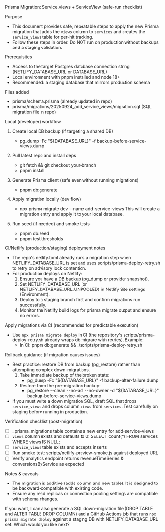 Prisma Migration: Service.views + ServiceView (safe-run checklist)

Purpose
- This document provides safe, repeatable steps to apply the new Prisma migration that adds the `views` column to `services` and creates the `service_views` table for per-hit tracking.
- Follow these steps in order. Do NOT run on production without backups and a staging validation.

Prerequisites
- Access to the target Postgres database connection string (NETLIFY_DATABASE_URL or DATABASE_URL)
- Local environment with pnpm installed and node 18+
- Recommended: a staging database that mirrors production schema

Files added
- prisma/schema.prisma (already updated in repo)
- prisma/migrations/20250924_add_service_views/migration.sql (SQL migration file in repo)

Local (developer) workflow
1. Create local DB backup (if targeting a shared DB)
   - pg_dump -Fc "${DATABASE_URL}" -f backup-before-service-views.dump

2. Pull latest repo and install deps
   - git fetch && git checkout your-branch
   - pnpm install

3. Generate Prisma client (safe even without running migrations)
   - pnpm db:generate

4. Apply migration locally (dev flow)
   - npx prisma migrate dev --name add-service-views
   This will create a migration entry and apply it to your local database.

5. Run seed (if needed) and smoke tests
   - pnpm db:seed
   - pnpm test:thresholds

CI/Netlify (production/staging) deployment notes
- The repo's netlify.toml already runs a migration step when NETLIFY_DATABASE_URL is set and uses scripts/prisma-deploy-retry.sh to retry on advisory lock contention.
- For production deploys on Netlify:
  1. Ensure you have a DB backup (pg_dump or provider snapshot).
  2. Set NETLIFY_DATABASE_URL (or NETLIFY_DATABASE_URL_UNPOOLED) in Netlify Site settings (Environment).
  3. Deploy to a staging branch first and confirm migrations run successfully.
  4. Monitor the Netlify build logs for prisma migrate output and ensure no errors.

Apply migrations via CI (recommended for predictable execution)
- Use `npx prisma migrate deploy` in CI (the repository's scripts/prisma-deploy-retry.sh already wraps db:migrate with retries). Example:
  - In CI: pnpm db:generate && ./scripts/prisma-deploy-retry.sh

Rollback guidance (if migration causes issues)
- Best practice: restore DB from backup (pg_restore) rather than attempting complex down-migrations.
  1. Take immediate backup of the broken state:
     - pg_dump -Fc "${DATABASE_URL}" -f backup-after-failure.dump
  2. Restore from the pre-migration backup:
     - pg_restore --clean --no-acl --no-owner -d "${DATABASE_URL}" backup-before-service-views.dump
- If you must write a down migration SQL, draft SQL that drops `service_views` and drops column `views` from `services`. Test carefully on staging before running in production.

Verification checklist (post-migration)
- [ ] _prisma_migrations table contains a new entry for add-service-views
- [ ] `views` column exists and defaults to 0: SELECT count(*) FROM services WHERE views IS NULL;
- [ ] `service_views` table exists and accepts inserts
- [ ] Run smoke test: scripts/netlify-preview-smoke.js against deployed URL
- [ ] Verify analytics endpoint returns revenueTimeSeries & conversionsByService as expected

Notes & caveats
- The migration is additive (adds column and new table). It is designed to be backward-compatible with existing code.
- Ensure any read replicas or connection pooling settings are compatible with schema changes.

If you want, I can also generate a SQL down-migration file (DROP TABLE and ALTER TABLE DROP COLUMN) and a GitHub Actions job that runs `npx prisma migrate deploy` against a staging DB with NETLIFY_DATABASE_URL set. Which would you like next?
